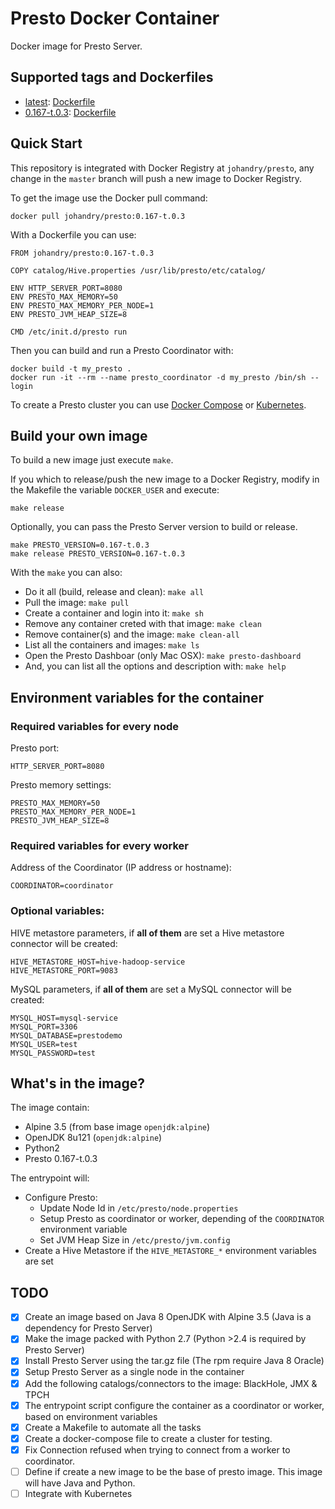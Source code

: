 # Presto Docker Container

Docker image for Presto Server.

## Supported tags and Dockerfiles

* [latest](./0.167-t.0.3): [Dockerfile](./0.167-t.0.3/Dockerfile)
* [0.167-t.0.3](./0.167-t.0.3): [Dockerfile](./0.167-t.0.3/Dockerfile)

## Quick Start

This repository is integrated with Docker Registry at `johandry/presto`, any change in the `master` branch will push a new image to Docker Registry.

To get the image use the Docker pull command:

    docker pull johandry/presto:0.167-t.0.3

With a Dockerfile you can use:

    FROM johandry/presto:0.167-t.0.3

    COPY catalog/Hive.properties /usr/lib/presto/etc/catalog/

    ENV HTTP_SERVER_PORT=8080
    ENV PRESTO_MAX_MEMORY=50
    ENV PRESTO_MAX_MEMORY_PER_NODE=1
    ENV PRESTO_JVM_HEAP_SIZE=8

    CMD /etc/init.d/presto run

Then you can build and run a Presto Coordinator with:

    docker build -t my_presto .
    docker run -it --rm --name presto_coordinator -d my_presto /bin/sh --login

To create a Presto cluster you can use [Docker Compose](./compose/README.md) or [Kubernetes](./compose/README.md).

## Build your own image

To build a new image just execute `make`.

If you which to release/push the new image to a Docker Registry, modify in the Makefile the variable `DOCKER_USER` and execute:

    make release

Optionally, you can pass the Presto Server version to build or release.

    make PRESTO_VERSION=0.167-t.0.3
    make release PRESTO_VERSION=0.167-t.0.3

With the `make` you can also:
* Do it all (build, release and clean): `make all`
* Pull the image: `make pull`
* Create a container and login into it: `make sh`
* Remove any container creted with that image: `make clean`
* Remove container(s) and the image: `make clean-all`
* List all the containers and images: `make ls`
* Open the Presto Dashboar (only Mac OSX): `make presto-dashboard`
* And, you can list all the options and description with: `make help`

## Environment variables for the container

### Required variables for **every node**

Presto port:

    HTTP_SERVER_PORT=8080

Presto memory settings:

    PRESTO_MAX_MEMORY=50
    PRESTO_MAX_MEMORY_PER_NODE=1
    PRESTO_JVM_HEAP_SIZE=8

### Required variables for **every worker**

Address of the Coordinator (IP address or hostname):

    COORDINATOR=coordinator

### Optional variables:

HIVE metastore parameters, if **all of them** are set a Hive metastore connector will be created:

    HIVE_METASTORE_HOST=hive-hadoop-service
    HIVE_METASTORE_PORT=9083

MySQL parameters, if **all of them** are set a MySQL connector will be created:

    MYSQL_HOST=mysql-service
    MYSQL_PORT=3306
    MYSQL_DATABASE=prestodemo
    MYSQL_USER=test
    MYSQL_PASSWORD=test

## What's in the image?

The image contain:
* Alpine 3.5 (from base image `openjdk:alpine`)
* OpenJDK 8u121 (`openjdk:alpine`)
* Python2
* Presto 0.167-t.0.3

The entrypoint will:
* Configure Presto:
  * Update Node Id in `/etc/presto/node.properties`
  * Setup Presto as coordinator or worker, depending of the `COORDINATOR` environment variable
  * Set JVM Heap Size in `/etc/presto/jvm.config`
* Create a Hive Metastore if the `HIVE_METASTORE_*` environment variables are set

## TODO

- [X] Create an image based on Java 8 OpenJDK with Alpine 3.5 (Java is a dependency for Presto Server)
- [X] Make the image packed with Python 2.7 (Python >2.4 is required by Presto Server)
- [X] Install Presto Server using the tar.gz file (The rpm require Java 8 Oracle)
- [X] Setup Presto Server as a single node in the container
- [X] Add the following catalogs/connectors to the image: BlackHole, JMX & TPCH
- [X] The entrypoint script configure the container as a coordinator or worker, based on environment variables
- [X] Create a Makefile to automate all the tasks
- [X] Create a docker-compose file to create a cluster for testing.
- [X] Fix Connection refused when trying to connect from a worker to coordinator.
- [ ] Define if create a new image to be the base of presto image. This image will have Java and Python.
- [ ] Integrate with Kubernetes
